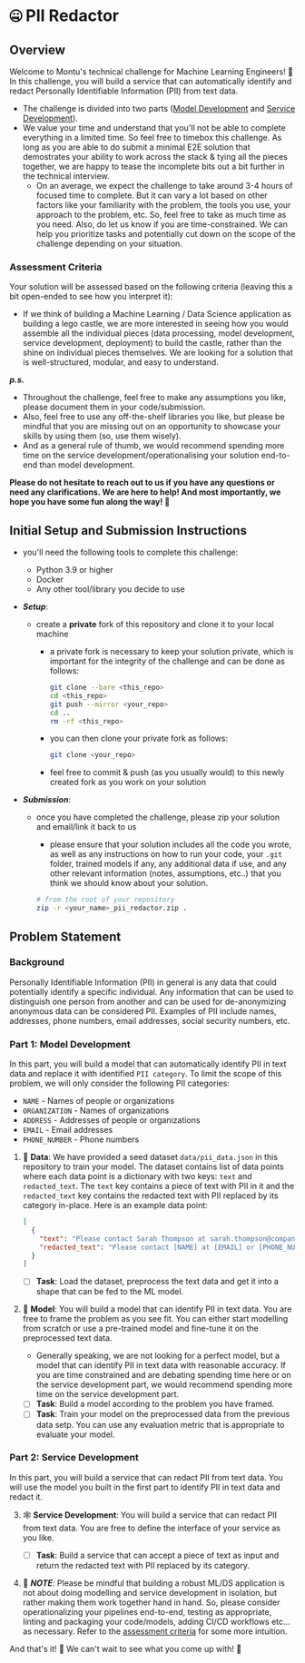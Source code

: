 # 🤐 PII Redactor

## Overview

Welcome to Montu's technical challenge for Machine Learning Engineers! 🎉 In this challenge, you will build a service that can automatically identify and redact Personally Identifiable Information (PII) from text data.

- The challenge is divided into two parts ([Model Development](#part-1-model-development) and [Service Development](#part-2-service-development)).
- We value your time and understand that you'll not be able to complete everything in a limited time. So feel free to timebox this challenge. As long as you are able to do submit a minimal E2E solution that demostrates your ability to work across the stack & tying all the pieces together, we are happy to tease the incomplete bits out a bit further in the technical interview.
  - On an average, we expect the challenge to take around 3-4 hours of focused time to complete. But it can vary a lot based on other factors like your familiarity with the problem, the tools you use, your approach to the problem, etc. So, feel free to take as much time as you need. Also, do let us know if you are time-constrained. We can help you prioritize tasks and potentially cut down on the scope of the challenge depending on your situation.

### Assessment Criteria

Your solution will be assessed based on the following criteria (leaving this a bit open-ended to see how you interpret it):

- If we think of building a Machine Learning / Data Science application as building a lego castle, we are more interested in seeing how you would assemble all the individual pieces (data processing, model development, service development, deployment) to build the castle, rather than the shine on individual pieces themselves. We are looking for a solution that is well-structured, modular, and easy to understand.

**_p.s._**

- Throughout the challenge, feel free to make any assumptions you like, please document them in your code/submission.
- Also, feel free to use any off-the-shelf libraries you like, but please be mindful that you are missing out on an opportunity to showcase your skills by using them (so, use them wisely).
- And as a general rule of thumb, we would recommend spending more time on the service development/operationalising your solution end-to-end than model development.

**Please do not hesitate to reach out to us if you have any questions or need any clarifications. We are here to help! And most importantly, we hope you have some fun along the way! 🥳**

## Initial Setup and Submission Instructions

- you'll need the following tools to complete this challenge:
  - Python 3.9 or higher
  - Docker
  - Any other tool/library you decide to use

- **_Setup_**:
  - create a **private** fork of this repository and clone it to your local machine
    - a private fork is necessary to keep your solution private, which is important for the integrity of the challenge and can be done as follows:

        ```bash
        git clone --bare <this_repo>
        cd <this_repo>
        git push --mirror <your_repo>
        cd ..
        rm -rf <this_repo>
        ```

    - you can then clone your private fork as follows:

        ```bash
        git clone <your_repo>
        ```

    - feel free to commit & push (as you usually would) to this newly created fork as you work on your solution
  
- **_Submission_**:
  - once you have completed the challenge, please zip your solution and email/link it back to us
    - please ensure that your solution includes all the code you wrote, as well as any instructions on how to run your code, your `.git` folder, trained models if any, any additional data if use, and any other relevant information (notes, assumptions, etc..) that you think we should know about your solution.

    ```bash
    # from the root of your repository
    zip -r <your_name>_pii_redactor.zip .
    ```

## Problem Statement

### Background

Personally Identifiable Information (PII) in general is any data that could potentially identify a specific individual. Any information that can be used to distinguish one person from another and can be used for de-anonymizing anonymous data can be considered PII. Examples of PII include names, addresses, phone numbers, email addresses, social security numbers, etc.

### Part 1: Model Development

In this part, you will build a model that can automatically identify PII in text data and replace it with identified `PII category`. To limit the scope of this problem, we will only consider the following PII categories:

- `NAME` - Names of people or organizations
- `ORGANIZATION` - Names of organizations
- `ADDRESS` - Addresses of people or organizations
- `EMAIL` - Email addresses
- `PHONE_NUMBER` - Phone numbers

1. 💽 **Data**: We have provided a seed dataset `data/pii_data.json` in this repository to train your model. The dataset contains list of data points where each data point is a dictionary with two keys: `text` and `redacted_text`. The `text` key contains a piece of text with PII in it and the `redacted_text` key contains the redacted text with PII replaced by its category in-place. Here is an example data point:

    ```json
    [
      {
        "text": "Please contact Sarah Thompson at sarah.thompson@company.com.au or 0422 111 222 to schedule a meeting.",
        "redacted_text": "Please contact [NAME] at [EMAIL] or [PHONE_NUMBER] to schedule a meeting."
      }
    ]
    ```

   - [ ] **Task**: Load the dataset, preprocess the text data and get it into a shape that can be fed to the ML model.

2. 🧠 **Model**: You will build a model that can identify PII in text data. You are free to frame the problem as you see fit. You can either start modelling from scratch or use a pre-trained model and fine-tune it on the preprocessed text data.

   - Generally speaking, we are not looking for a perfect model, but a model that can identify PII in text data with reasonable accuracy. If you are time constrained and are debating spending time here or on the service development part, we would recommend spending more time on the service development part.

   - [ ] **Task**: Build a model according to the problem you have framed.
   - [ ] **Task**: Train your model on the preprocessed data from the previous data setp. You can use any evaluation metric that is appropriate to evaluate your model.

### Part 2: Service Development

In this part, you will build a service that can redact PII from text data. You will use the model you built in the first part to identify PII in text data and redact it.

3. 🕸️ **Service Development**: You will build a service that can redact PII from text data. You are free to define the interface of your service as you like.

   - [ ] **Task**: Build a service that can accept a piece of text as input and return the redacted text with PII replaced by its category.

4. 🎡 **_NOTE_**: Please be mindful that building a robust ML/DS application is not about doing modelling and service development in isolation, but rather making them work together hand in hand. So, please consider operationalizing your pipelines end-to-end, testing as appropriate, linting and packaging your code/models, adding CI/CD workflows etc... as necessary. Refer to the [assessment criteria](#assessment-criteria) for some more intuition.

And that's it! 🎊 We can't wait to see what you come up with! 🚀

